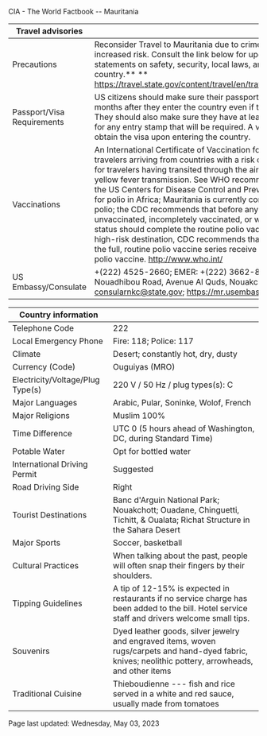 CIA - The World Factbook -- Mauritania

| Travel advisories | |
| --- | --- |
| Precautions | Reconsider Travel to Mauritania due to crime and terrorism. Some areas have increased risk. Consult the link below for updates to travel advisories and statements on safety, security, local laws, and special circumstances in this country.** **  <https://travel.state.gov/content/travel/en/traveladvisories/traveladvisories.html> |
| Passport/Visa Requirements | US citizens should make sure their passport will not expire for at least 6 months after they enter the country even if they do not intend to stay that long. They should also make sure they have at least 1 blank page in their passport for any entry stamp that will be required. A visa is required, but travelers may obtain the visa upon entering the country. |
| Vaccinations | An International Certificate of Vaccination for yellow fever is required for travelers arriving from countries with a risk of yellow fever transmission and for travelers having transited through the airport of a country with risk of yellow fever transmission. See WHO recommendations. On 21 March 2022, the US Centers for Disease Control and Prevention (CDC) issued a Travel Alert for polio in Africa; Mauritania is currently considered a high risk to travelers for polio; the CDC recommends that before any international travel, anyone unvaccinated, incompletely vaccinated, or with an unknown polio vaccination status should complete the routine polio vaccine series; before travel to any high-risk destination, CDC recommends that adults who previously completed the full, routine polio vaccine series receive a single, lifetime booster dose of polio vaccine.  <http://www.who.int/> |
| US Embassy/Consulate | +(222) 4525-2660; EMER: +(222) 3662-8163; US Embassy Nouakchott, Nouadhibou Road, Avenue Al Quds, Nouakchott, Mauritania; consularnkc@state.gov; https://mr.usembassy.gov/ |

| Country information |  |
| --- | --- |
| Telephone Code | 222 |
| Local Emergency Phone | Fire: 118; Police: 117 |
| Climate | Desert; constantly hot, dry, dusty |
| Currency (Code) | Ouguiyas (MRO) |
| Electricity/Voltage/Plug Type(s) | 220 V / 50 Hz / plug types(s): C |
| Major Languages | Arabic, Pular, Soninke, Wolof, French |
| Major Religions | Muslim 100% |
| Time Difference | UTC 0 (5 hours ahead of Washington, DC, during Standard Time) |
| Potable Water | Opt for bottled water |
| International Driving Permit | Suggested |
| Road Driving Side | Right |
| Tourist Destinations | Banc d'Arguin National Park; Nouakchott; Ouadane, Chinguetti, Tichitt, & Oualata; Richat Structure in the Sahara Desert |
| Major Sports | Soccer, basketball |
| Cultural Practices | When talking about the past, people will often snap their fingers by their shoulders. |
| Tipping Guidelines | A tip of 12-15% is expected in restaurants if no service charge has been added to the bill. Hotel service staff and drivers welcome small tips. |
| Souvenirs | Dyed leather goods, silver jewelry and engraved items, woven rugs/carpets and hand-dyed fabric, knives; neolithic pottery, arrowheads, and other items |
| Traditional Cuisine | Thieboudienne --- fish and rice served in a white and red sauce, usually made from tomatoes |

Page last updated: Wednesday, May 03, 2023

